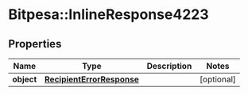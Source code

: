 # Bitpesa::InlineResponse4223

## Properties
Name | Type | Description | Notes
------------ | ------------- | ------------- | -------------
**object** | [**RecipientErrorResponse**](RecipientErrorResponse.md) |  | [optional] 


